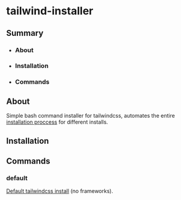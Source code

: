 # tailwind-installer

## Summary
* ### About
* ### Installation
* ### Commands

## About
Simple bash command installer for tailwindcss, automates the entire [installation proccess](https://tailwindcss.com/docs/installation) for different installs.

## Installation

## Commands

### default

[Default tailwindcss install](https://tailwindcss.com/docs/installation) (no frameworks).
